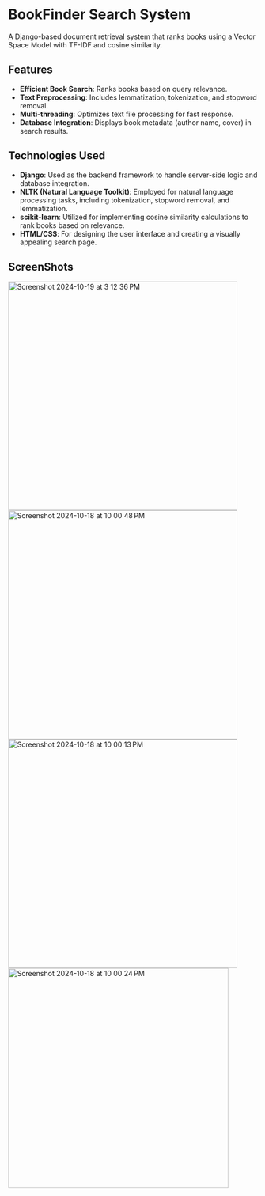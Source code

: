 # BookFinder Search System

A Django-based document retrieval system that ranks books using a Vector Space Model with TF-IDF and cosine similarity.

## Features
- **Efficient Book Search**: Ranks books based on query relevance.
- **Text Preprocessing**: Includes lemmatization, tokenization, and stopword removal.
- **Multi-threading**: Optimizes text file processing for fast response.
- **Database Integration**: Displays book metadata (author name, cover) in search results.

## Technologies Used
- **Django**: Used as the backend framework to handle server-side logic and database integration.
- **NLTK (Natural Language Toolkit)**: Employed for natural language processing tasks, including tokenization, stopword removal, and lemmatization.
- **scikit-learn**: Utilized for implementing cosine similarity calculations to rank books based on relevance.
- **HTML/CSS**: For designing the user interface and creating a visually appealing search page.

## ScreenShots
<img width="463" alt="Screenshot 2024-10-19 at 3 12 36 PM" src="https://github.com/user-attachments/assets/bb7a1045-734c-4b96-a8b5-e461b8a79eb1">
<img width="463" alt="Screenshot 2024-10-18 at 10 00 48 PM" src="https://github.com/user-attachments/assets/a91741c1-df28-4150-81ff-2161e1f04e0b">
<img width="463" alt="Screenshot 2024-10-18 at 10 00 13 PM" src="https://github.com/user-attachments/assets/eaa337d5-bf77-4c32-84ef-57352cca00e5">
<img width="445" alt="Screenshot 2024-10-18 at 10 00 24 PM" src="https://github.com/user-attachments/assets/bf51dcbf-230d-4be5-b92e-9f7510cfed01">
